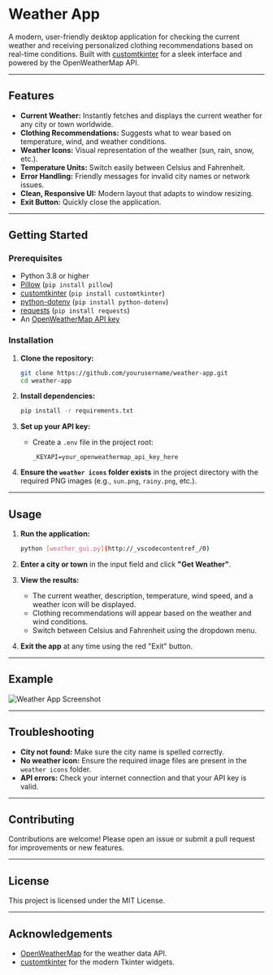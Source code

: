 # Weather App

A modern, user-friendly desktop application for checking the current weather and receiving personalized clothing recommendations based on real-time conditions. Built with [customtkinter](https://github.com/TomSchimansky/CustomTkinter) for a sleek interface and powered by the OpenWeatherMap API.

---

## Features

- **Current Weather:** Instantly fetches and displays the current weather for any city or town worldwide.
- **Clothing Recommendations:** Suggests what to wear based on temperature, wind, and weather conditions.
- **Weather Icons:** Visual representation of the weather (sun, rain, snow, etc.).
- **Temperature Units:** Switch easily between Celsius and Fahrenheit.
- **Error Handling:** Friendly messages for invalid city names or network issues.
- **Clean, Responsive UI:** Modern layout that adapts to window resizing.
- **Exit Button:** Quickly close the application.

---

## Getting Started

### Prerequisites

- Python 3.8 or higher
- [Pillow](https://pypi.org/project/Pillow/) (`pip install pillow`)
- [customtkinter](https://pypi.org/project/customtkinter/) (`pip install customtkinter`)
- [python-dotenv](https://pypi.org/project/python-dotenv/) (`pip install python-dotenv`)
- [requests](https://pypi.org/project/requests/) (`pip install requests`)
- An [OpenWeatherMap API key](https://openweathermap.org/api)

### Installation

1. **Clone the repository:**
    ```bash
    git clone https://github.com/yourusername/weather-app.git
    cd weather-app
    ```

2. **Install dependencies:**
    ```bash
    pip install -r requirements.txt
    ```

3. **Set up your API key:**
    - Create a `.env` file in the project root:
      ```
      _KEYAPI=your_openweathermap_api_key_here
      ```

4. **Ensure the `weather icons` folder exists** in the project directory with the required PNG images (e.g., `sun.png`, `rainy.png`, etc.).

---

## Usage

1. **Run the application:**
    ```bash
    python [weather_gui.py](http://_vscodecontentref_/0)
    ```

2. **Enter a city or town** in the input field and click **"Get Weather"**.

3. **View the results:**
    - The current weather, description, temperature, wind speed, and a weather icon will be displayed.
    - Clothing recommendations will appear based on the weather and wind conditions.
    - Switch between Celsius and Fahrenheit using the dropdown menu.

4. **Exit the app** at any time using the red "Exit" button.

---

## Example

![Weather App Screenshot](https://shorturl.at/0H4he)

---

## Troubleshooting

- **City not found:** Make sure the city name is spelled correctly.
- **No weather icon:** Ensure the required image files are present in the `weather icons` folder.
- **API errors:** Check your internet connection and that your API key is valid.

---

## Contributing

Contributions are welcome! Please open an issue or submit a pull request for improvements or new features.

---

## License

This project is licensed under the MIT License.

---

## Acknowledgements

- [OpenWeatherMap](https://openweathermap.org/) for the weather data API.
- [customtkinter](https://github.com/TomSchimansky/CustomTkinter) for the modern Tkinter widgets.